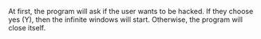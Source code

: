 At first, the program will ask if the user wants to be hacked. If they choose yes (Y), then the infinite windows will start. Otherwise, the program will close itself.
